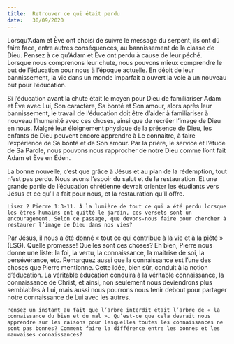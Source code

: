 ```yaml
---
title:  Retrouver ce qui était perdu
date:   30/09/2020
---
```


Lorsqu’Adam et Ève ont choisi de suivre le message du serpent, ils ont dû faire face, entre autres conséquences, au bannissement de la classe de Dieu. Pensez à ce qu’Adam et Ève ont perdu à cause de leur péché. Lorsque nous comprenons leur chute, nous pouvons mieux comprendre le but de l’éducation pour nous à l’époque actuelle. En dépit de leur bannissement, la vie dans un monde imparfait a ouvert la voie à un nouveau but pour l’éducation.

Si l’éducation avant la chute était le moyen pour Dieu de familiariser Adam et Ève avec Lui, Son caractère, Sa bonté et Son amour, alors après leur bannissement, le travail de l’éducation doit être d’aider à familiariser à nouveau l’humanité avec ces choses, ainsi que de recréer l’image de Dieu en nous. Malgré leur éloignement physique de la présence de Dieu, les enfants de Dieu peuvent encore apprendre à Le connaitre, à faire l’expérience de Sa bonté et de Son amour. Par la prière, le service et l’étude de Sa Parole, nous pouvons nous rapprocher de notre Dieu comme l’ont fait Adam et Ève en Éden.

La bonne nouvelle, c’est que grâce à Jésus et au plan de la rédemption, tout n’est pas perdu. Nous avons l’espoir du salut et de la restauration. Et une grande partie de l’éducation chrétienne devrait orienter les étudiants vers Jésus et ce qu’Il a fait pour nous, et la restauration qu’Il offre.

`Lisez 2 Pierre 1:3-11. À la lumière de tout ce qui a été perdu lorsque les êtres humains ont quitté le jardin, ces versets sont un encouragement. Selon ce passage, que devons-nous faire pour chercher à restaurer l’image de Dieu dans nos vies?`

Par Jésus, il nous a été donné « tout ce qui contribue à la vie et à la piété » (LSG). Quelle promesse! Quelles sont ces choses? Eh bien, Pierre nous donne une liste: la foi, la vertu, la connaissance, la maitrise de soi, la persévérance, etc. Remarquez aussi que la connaissance est l’une des choses que Pierre mentionne. Cette idée, bien sûr, conduit à la notion d’éducation. La véritable éducation conduira à la véritable connaissance, la connaissance de Christ, et ainsi, non seulement nous deviendrons plus semblables à Lui, mais aussi nous pourrons nous tenir debout pour partager notre connaissance de Lui avec les autres.

`Pensez un instant au fait que l’arbre interdit était l’arbre de « la connaissance du bien et du mal ». Qu’est-ce que cela devrait nous apprendre sur les raisons pour lesquelles toutes les connaissances ne sont pas bonnes? Comment faire la différence entre les bonnes et les mauvaises connaissances?`